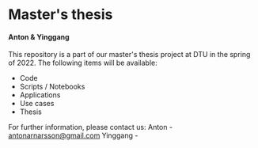 # Master's thesis
#### Anton & Yinggang
This repository is a part of our master's thesis project at DTU in the spring of 2022.
The following items will be available:

* Code
* Scripts / Notebooks
* Applications
* Use cases
* Thesis

For further information, please contact us:
Anton - antonarnarsson@gmail.com
Yinggang - 
